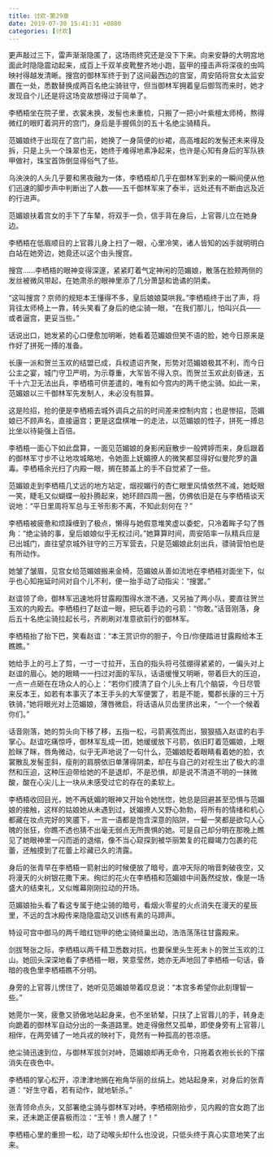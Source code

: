 ```yaml
---
title: 讨欢-第29章
date: 2019-07-30 15:41:31 +0800
categories: [讨欢]
---
```


更声敲过三下，雷声渐渐隐匿了，这场雨终究还是没下下来。向来安静的大明宫地面此时隐隐震动起来，成百上千双羊皮靴整齐地小跑，盔甲的撞击声将深夜的虫鸣映衬得越发清晰。搜宫的御林军终于到了这间最西边的宫室，周安陌将宫女太监安置在一处，悉数替换成两百名绝尘骑驻守，但当御林军拥着皇后御驾而来时，她才发现自个儿还是将这场变故想得过于简单了。

李栖梧坐在院子里，衣裳未换，发髻也未重梳，只搬了一把小叶紫檀太师椅，熬得微红的眼盯着洞开的宫门，身后是手握佩剑的五十名绝尘骑精兵。

范媚娘终于出现在了宫门前，她换了一身简便的纱裙，高高堆起的发髻还未来得及拆，只是上头一个珠翠也无，她终于难得地素净起来，也许是心知有身后的军队铁甲做衬，珠宝首饰倒显得俗气了些。

乌泱泱的人头几乎要和黑夜融为一体，李栖梧却几乎在御林军到来的一瞬间便从他们迅速的脚步声中判断出了人数——五千御林军来了泰半，远处还有不断由远及近的行进声。

范媚娘扶着宫女的手下了车辇，将双手一负，信手背在身后，上官蓉儿立在她身边。

李栖梧在低眉顺目的上官蓉儿身上扫了一眼，心里冷笑，诸人皆知的凶手就明明白白站在她旁边，她竟还以这个由头搜宫。

搜宫……李栖梧的眼神变得深邃，紧紧盯着气定神闲的范媚娘，散落在脸颊两侧的发丝被微风带起，在她肃杀的眼神里添了几分萧瑟和诡谲的阴柔。

“这叫搜宫？京师的规矩本王懂得不多，皇后娘娘莫哄我。”李栖梧终于出了声，将背往太师椅上一靠，转头笑看了身后的绝尘骑一眼，“在我们那儿，怕叫兴兵——或者逼宫，更妥当些。”

话说出口，她发紧的心口便愈加明晰，她看着范媚娘但笑不语的脸，她今日原来是作好了拼死一搏的准备。

长康一派和贺兰玉欢的结盟已成，兵权遗诏齐聚，形势对范媚娘极其不利，而今日公主之宴，城门守卫严明，为示尊重，大军皆不得入京。而贺兰玉欢此刻昏迷，五千十六卫无法出兵，李栖梧可供差遣的，唯有如今宫内的两千绝尘骑。如此一来，范媚娘以三千御林军先发制人，未必没有胜算。

这是险招，抢的便是李栖梧去城外调兵之前的时间差来控制内宫；也是惨招，范媚娘已不顾声名，直接逼宫；更是这盘棋唯一的走法，以范媚娘的性子，拼死一搏总比坐以待毙强上百倍。

李栖梧一面心下如此盘算，一面见范媚娘的身影闲庭散步一般娉婷而来，身后跟着的御林军寸步不让地攻城略地，令她面上妩媚撩人的微笑都显得好似曼陀罗的蛊毒。李栖梧余光扫了内殿一眼，搁在膝盖上的手不自觉紧了一些。

范媚娘走到李栖梧几丈远的地方站定，烟视媚行的杏仁眼里风情依然不减，她眨眼一笑，睫毛又似蝴蝶一般扑腾起来，她环顾四周一圈，仿佛依旧是在与李栖梧谈天说地：“平日里周将军总与王爷形影不离，不知此刻何在？”

李栖梧被疲惫和烦躁缠到了极点，懒得与她假意堆笑虚以委蛇，只冷着眸子勾了唇角：“绝尘骑的事，皇后娘娘似乎无权过问。”她算算时间，周安陌率一队精兵应是已出城门，直往望京城外驻守的三万军营去，只是范媚娘此刻出兵，骠骑营怕也是有所动作。

她皱了皱眉，见宫女给范媚娘搬来金椅，范媚娘从善如流地在李栖梧对面坐下，似乎也心知拖延时间对自个儿不利，便一抬手动了动指尖：“搜罢。”

赵谊领了命，御林军迅速地将甘露殿围得水泄不通，又另抽了两小队，要直往贺兰玉欢的内殿去。李栖梧扫了赵谊一眼，把玩着手边的弓箭：“你敢。”话音刚落，身后五十名绝尘骑拉起长弓，齐刷刷对准意欲前行的御林军。

李栖梧抬了抬下巴，笑看赵谊：“本王赏识你的胆子，今日/你便踏进甘露殿给本王瞧瞧。”

她给手上的弓上了剪，一寸一寸拉开，玉白的指头将弓弦绷得紧紧的，一偏头对上赵谊的眉心。她的眼睛一一扫过对面的军队，话语缓慢又明晰，带着巨大的压迫，一点一点砸在在场众人的心上：“若你们摸清了自个儿头上有几个脑袋，今日尽管来反本王，如若有本事灭了本王手头的大军便罢了，若是不能，蜀郡长康的三十万铁骑，”她将眼光对上范媚娘，薄唇微启，将话语从贝齿里挤出来，“一个一个候着你们。”

话音刚落，她的剪头向下移了移，五指一松，弓箭离弦而出，狠狠插入赵谊的右手掌心。赵谊吃痛惊呼，御林军乱成一团，她缓缓放下弓箭，依旧盯着范媚娘，上眼脸眯了眯，唇角微动，似乎无声地说了一句什么，范媚娘眨着眼睛看着她的脸，衣裳散乱发髻歪斜，瘦削的肩膀依旧单薄得阴柔，却在与自己的对视生出了极大的凛然和压迫，这种压迫带给她的不是退却，不是恐惧，却是说不清道不明的一抹微酸，酸在心尖儿上一块从未感受过它的存在的柔软上。

李栖梧收回目光，她不再妩媚的眼神又开始令她恍惚，她总是回避甚至恐惧与范媚娘的接触，这样的姑娘她从未遇到过，妩媚撩人又野心勃勃，将所有的情绪和机心都藏在妆点完好的笑靥下，一言一语都是饱含深意的陷阱，一颦一笑都是欲勾人心魄的张狂，你瞧不透也猜不出毫无弱点无所畏惧的她。可是自己却分明在那晚上瞧见了她眼神里一闪而逝的退缩，像不当心窥探到被华丽繁复的花瓣竭力包裹的花蕾，还触摸到了花蕾上珍藏已久的清露。

身后的张青早在李栖梧一箭射出的时候便放了暗号，直冲天际的哨音刺破夜空，又将漫天的火树银花撒下来。绚烂的花火在李栖梧和范媚娘中间轰然绽放，像是一场盛大的结束礼，又似帷幕刚刚拉动的开场。

范媚娘抬头看了看这专属于绝尘骑的暗号，看烟火零星的火点消失在漫天的星辰里，不远的含冰殿传来隐隐震动又训练有素的马蹄声。

特设可宫中御马的两千暗红铠甲的绝尘骑倾巢出动，浩浩荡荡往甘露殿来。

剑拔弩张之际，李栖梧以两千精卫悉数对抗，也要保里头生死未卜的贺兰玉欢的江山。她回头深深地看了李栖梧一眼，笑意莹然，她亦无声地回了李栖梧一句话，昏暗的夜色里李栖梧瞧不分明。

身旁的上官蓉儿愣住了，她听见范媚娘带着叹息说：“本宫多希望你此刻理智一些。”

她莞尔一笑，疲惫又骄傲地站起身来，也不坐轿辇，只扶了上官蓉儿的手，转身走向跪着的御林军自动分出的一条道路里。她走得傲然又孤单，即使身旁有上官蓉儿相伴，在两旁铺了一地兵戎的映衬下，竟然有一种孤高的苍凉感。

绝尘骑迅速到位，与御林军拔剑对峙，范媚娘却再无命令，只拖着衣袍长长的下摆消失在夜色中。

李栖梧的掌心松开，凉津津地搁在袍角华丽的丝绢上。她站起身来，对身后的张青道：“好生守着，若有动作，就地斩杀。”

张青领命点头，又部署绝尘骑与御林军对峙。李栖梧刚抬步，见内殿的宫女跑了出来，还未跪正便喜极而泣：“王爷！贵人醒了！”

李栖梧心里的重担一松，动了动喉头却什么也没说，只低头终于真心实意地笑了出来。

